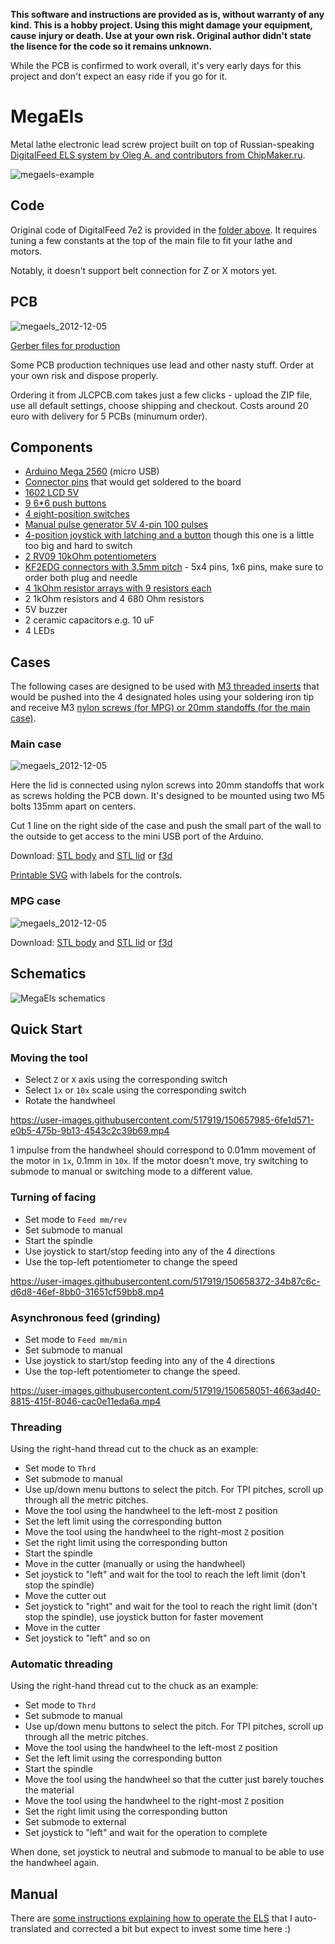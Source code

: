 **This software and instructions are provided as is, without warranty of any kind. This is a hobby project. Using this might damage your equipment, cause injury or death. Use at your own risk. Original author didn't state the lisence for the code so it remains unknown.**

While the PCB is confirmed to work overall, it's very early days for this project and don't expect an easy ride if you go for it.

# MegaEls

Metal lathe electronic lead screw project built on top of Russian-speaking [DigitalFeed ELS system by Oleg A. and contributors from ChipMaker.ru](https://www.chipmaker.ru/topic/118083/).

![megaels-example](https://user-images.githubusercontent.com/517919/147279909-92772466-749f-495c-bee4-87cd6dff6e9c.jpg)

## Code

Original code of DigitalFeed 7e2 is provided in the [folder above](https://github.com/kachurovskiy/megaels/tree/main/Digital_Feed_7e2). It requires tuning a few constants at the top of the main file to fit your lathe and motors.

Notably, it doesn't support belt connection for Z or X motors yet.

## PCB

![megaels_2012-12-05](https://user-images.githubusercontent.com/517919/146578632-993fc083-6fc4-4a29-a345-051907fbcaa5.jpg)

[Gerber files for production](https://github.com/kachurovskiy/megaels/raw/main/PCB_20211205/Gerber_PCB_MegaEls_20211205.zip)

Some PCB production techniques use lead and other nasty stuff. Order at your own risk and dispose properly.

Ordering it from JLCPCB.com takes just a few clicks - upload the ZIP file, use all default settings, choose shipping and checkout. Costs around 20 euro with delivery for 5 PCBs (minumum order).

## Components

- [Arduino Mega 2560](https://www.aliexpress.com/item/32850843888.html) (micro USB)
- [Connector pins](https://www.aliexpress.com/item/1005002577212594.html) that would get soldered to the board
- [1602 LCD 5V](https://www.aliexpress.com/item/32326489466.html)
- [9 6\*6 push buttons](https://www.aliexpress.com/item/32862548214.html)
- [4 eight-position switches](https://www.aliexpress.com/item/4000700310059.html)
- [Manual pulse generator 5V 4-pin 100 pulses](https://www.aliexpress.com/item/32949618549.html)
- [4-position joystick with latching and a button](https://www.aliexpress.com/item/4000893010190.html) though this one is a little too big and hard to switch
- [2 RV09 10kOhm potentiometers](https://www.aliexpress.com/item/4000078097697.html)
- [KF2EDG connectors with 3.5mm pitch](https://www.aliexpress.com/item/1005003085954456.html) - 5x4 pins, 1x6 pins, make sure to order both plug and needle
- [4 1kOhm resistor arrays with 9 resistors each](https://www.aliexpress.com/item/32840103807.html)
- 2 1kOhm resistors and 4 680 Ohm resistors
- 5V buzzer
- 2 ceramic capacitors e.g. 10 uF
- 4 LEDs

## Cases

The following cases are designed to be used with [M3 threaded inserts](https://www.aliexpress.com/item/32430148405.html) that would be pushed into the 4 designated holes using your soldering iron tip and receive M3 [nylon screws (for MPG) or 20mm standoffs (for the main case)](https://www.aliexpress.com/item/32617866125.html). 

### Main case

![megaels_2012-12-05](https://github.com/kachurovskiy/megaels/raw/main/cases/megaels-case.png)

Here the lid is connected using nylon screws into 20mm standoffs that work as screws holding the PCB down. It's designed to be mounted using two M5 bolts 135mm apart on centers.

Cut 1 line on the right side of the case and push the small part of the wall to the outside to get access to the mini USB port of the Arduino.

Download: [STL body](https://github.com/kachurovskiy/megaels/raw/main/cases/megaels-case-body.stl) and [STL lid](https://github.com/kachurovskiy/megaels/raw/main/cases/megaels-case-lid.stl) or [f3d](https://github.com/kachurovskiy/megaels/raw/main/cases/MegaElsCase.f3d)

[Printable SVG](https://github.com/kachurovskiy/megaels/raw/main/megaels-face.svg) with labels for the controls.

### MPG case

![megaels_2012-12-05](https://github.com/kachurovskiy/megaels/raw/main/cases/megaels-mpg.png)

Download: [STL body](https://github.com/kachurovskiy/megaels/raw/main/cases/megaels-mpg-body.stl) and [STL lid](https://github.com/kachurovskiy/megaels/raw/main/cases/megaels-mpg-lid.stl) or [f3d](https://github.com/kachurovskiy/megaels/raw/main/cases/MegaElsMPG.f3d)

## Schematics

![MegaEls schematics](https://github.com/kachurovskiy/megaels/raw/main/PCB_20211205/Schematic_MegaEls_2021-12-05.png)

## Quick Start

### Moving the tool

- Select `Z` or `X` axis using the corresponding switch
- Select `1x` or `10x` scale using the corresponding switch
- Rotate the handwheel

https://user-images.githubusercontent.com/517919/150657985-6fe1d571-e0b5-475b-9b13-4543c2c39b69.mp4

1 impulse from the handwheel should correspond to 0.01mm movement of the motor in `1x`, 0.1mm in `10x`. If the motor doesn't move, try switching to submode to manual or switching mode to a different value.

### Turning of facing

- Set mode to `Feed mm/rev`
- Set submode to manual
- Start the spindle
- Use joystick to start/stop feeding into any of the 4 directions
- Use the top-left potentiometer to change the speed

https://user-images.githubusercontent.com/517919/150658372-34b87c6c-d6d8-46ef-8bb0-31651cf59bb8.mp4

### Asynchronous feed (grinding)

- Set mode to `Feed mm/min`
- Set submode to manual
- Use joystick to start/stop feeding into any of the 4 directions
- Use the top-left potentiometer to change the speed.

https://user-images.githubusercontent.com/517919/150658051-4663ad40-8815-415f-8046-cac0e11eda6a.mp4

### Threading

Using the right-hand thread cut to the chuck as an example:

- Set mode to `Thrd`
- Set submode to manual
- Use up/down menu buttons to select the pitch. For TPI pitches, scroll up through all the metric pitches.
- Move the tool using the handwheel to the left-most `Z` position
- Set the left limit using the corresponding button
- Move the tool using the handwheel to the right-most `Z` position
- Set the right limit using the corresponding button
- Start the spindle
- Move in the cutter (manually or using the handwheel)
- Set joystick to "left" and wait for the tool to reach the left limit (don't stop the spindle)
- Move the cutter out
- Set joystick to "right" and wait for the tool to reach the right limit (don't stop the spindle), use joystick button for faster movement
- Move in the cutter
- Set joystick to "left" and so on

### Automatic threading

Using the right-hand thread cut to the chuck as an example:

- Set mode to `Thrd`
- Set submode to manual
- Use up/down menu buttons to select the pitch. For TPI pitches, scroll up through all the metric pitches.
- Move the tool using the handwheel to the left-most `Z` position
- Set the left limit using the corresponding button
- Start the spindle
- Move the tool using the handwheel so that the cutter just barely touches the material
- Move the tool using the handwheel to the right-most `Z` position
- Set the right limit using the corresponding button
- Set submode to external
- Set joystick to "left" and wait for the operation to complete

When done, set joystick to neutral and submode to manual to be able to use the handwheel again.

## Manual

There are [some instructions explaining how to operate the ELS](https://github.com/kachurovskiy/megaels/blob/main/Digital_Feed_7e2/manual.md) that I auto-translated and corrected a bit but expect to invest some time here :)
